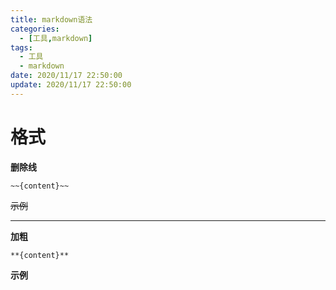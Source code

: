 ```yaml
---
title: markdown语法
categories: 
  - [工具,markdown]
tags:
  - 工具
  - markdown
date: 2020/11/17 22:50:00
update: 2020/11/17 22:50:00
---
```


# 格式

**删除线**

`~~{content}~~`

~~示例~~

---

**加粗**

`**{content}**`

**示例**

